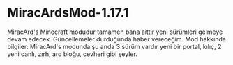 # MiracArdsMod-1.17.1
MiracArd's Minecraft modudur tamamen bana aittir yeni sürümleri gelmeye devam edecek. Güncellemeler durduğunda haber vereceğim. Mod hakkında bilgiler: MiracArd's modunda şu anda 3 sürüm vardır yeni bir portal, kılıç, 2 yeni canlı, zırh, ard bloğu, cevheri gibi şeyler.
